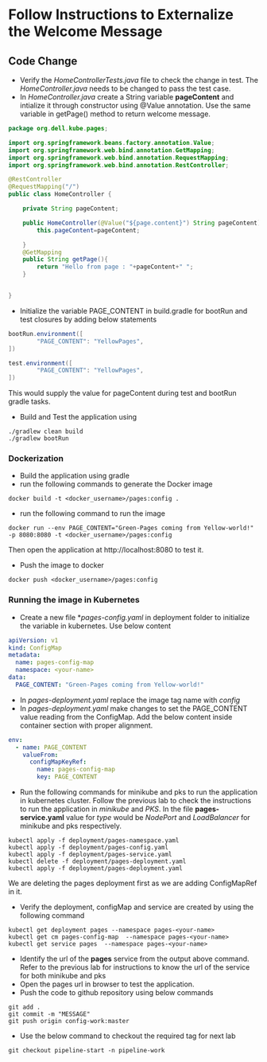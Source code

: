 # Follow Instructions to Externalize the Welcome Message

## Code Change
- Verify the *HomeControllerTests.java* file to check the change in test. The *HomeController.java* needs to be changed to pass the test case.
- In *HomeController.java* create a String variable **pageContent** and intialize it through constructor using @Value annotation. Use the same variable in getPage() method to return welcome message. 
```java
package org.dell.kube.pages;

import org.springframework.beans.factory.annotation.Value;
import org.springframework.web.bind.annotation.GetMapping;
import org.springframework.web.bind.annotation.RequestMapping;
import org.springframework.web.bind.annotation.RestController;

@RestController
@RequestMapping("/")
public class HomeController {

    private String pageContent;

    public HomeController(@Value("${page.content}") String pageContent){
        this.pageContent=pageContent;

    }
    @GetMapping
    public String getPage(){
        return "Hello from page : "+pageContent+" ";
    }


}
```
- Initialize the variable PAGE_CONTENT in build.gradle for bootRun and test closures by adding below statements
```groovy
bootRun.environment([
		"PAGE_CONTENT": "YellowPages",
])

test.environment([
		"PAGE_CONTENT": "YellowPages",
])
```
This would supply the value for pageContent during test and bootRun gradle tasks.
- Build and Test the application using
```shell script
./gradlew clean build
./gradlew bootRun
```
### Dockerization
- Build the application using gradle
- run the following commands to generate the Docker image
```shell script
docker build -t <docker_username>/pages:config .
``` 
- run the following command to run the image
```shell script
docker run --env PAGE_CONTENT="Green-Pages coming from Yellow-world!" -p 8080:8080 -t <docker_username>/pages:config
```
Then open the application at http://localhost:8080 to test it.

- Push the image to docker
```shell script
docker push <docker_username>/pages:config
```

### Running the image in Kubernetes
- Create a new file **pages-config.yaml* in deployment folder to initialize the variable in kubernetes. Use below content
```yaml
apiVersion: v1
kind: ConfigMap
metadata:
  name: pages-config-map
  namespace: <your-name>
data:
  PAGE_CONTENT: "Green-Pages coming from Yellow-world!"
```
- In *pages-deployment.yaml* replace the image tag name with *config*
- In *pages-deployment.yaml* make changes to set the PAGE_CONTENT value reading from the ConfigMap. Add the below content inside container section with proper alignment.
```yaml
env:
  - name: PAGE_CONTENT
    valueFrom:
      configMapKeyRef:
        name: pages-config-map
        key: PAGE_CONTENT
```
- Run the following commands for minikube and pks to run the application in kubernetes cluster. Follow the previous lab to check the instructions to run the application in *minikube* and *PKS*. In the file **pages-service.yaml** value for *type* would be *NodePort* and *LoadBalancer* for minikube and pks respectively. 
```shell script
kubectl apply -f deployment/pages-namespace.yaml
kubectl apply -f deployment/pages-config.yaml
kubectl apply -f deployment/pages-service.yaml
kubectl delete -f deployment/pages-deployment.yaml
kubectl apply -f deployment/pages-deployment.yaml
```
We are deleting the pages deployment first as we are adding ConfigMapRef in it.
- Verify the deployment, configMap and service are created by using the following command
```shell script
kubectl get deployment pages --namespace pages-<your-name>
kubectl get cm pages-config-map  --namespace pages-<your-name>
kubectl get service pages  --namespace pages-<your-name>
```
- Identify the url of the **pages** service from the output above command. Refer to the previous lab for instructions to know the url of the service for both minikube and pks
- Open the pages url in browser to test the application.  
- Push the code to github repository using below commands
```shell script
git add .
git commit -m "MESSAGE"
git push origin config-work:master
```
- Use the below command to checkout the required tag for next lab
```shell script
git checkout pipeline-start -n pipeline-work
```
